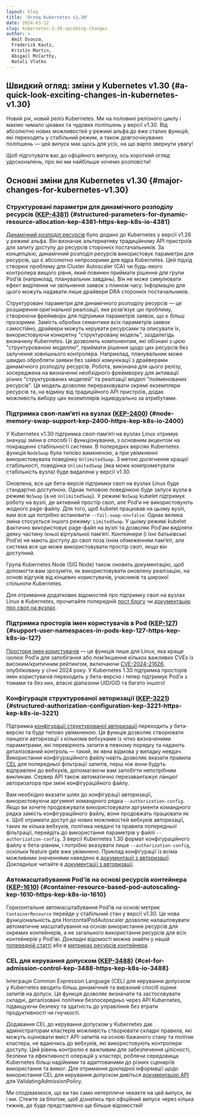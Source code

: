 ```yaml
---
layout: blog
title: 'Огляд Kubernetes v1.30'
date: 2024-03-12
slug: kubernetes-1-30-upcoming-changes
author: >
  Amit Dsouza,
  Frederick Kautz,
  Kristin Martin,
  Abigail McCarthy,
  Natali Vlatko
---
```


## Швидкий огляд: зміни у Kubernetes v1.30 {#a-quick-look-exciting-changes-in-kubernetes-v1.30}

Новий рік, новий реліз Kubernetes. Ми на половині релізного циклу і маємо чимало цікавих та чудових поліпшень у версії v1.30. Від абсолютно нових можливостей у режимі альфа до вже сталих функцій, які переходять у стабільний режим, а також довгоочікуваних поліпшень — цей випуск має щось для усіх, на що варто звернути увагу!

Щоб підготувати вас до офіційного випуску, ось короткий огляд удосконалень, про які ми найбільше хочемо розповісти!

## Основні зміни для Kubernetes v1.30 {#major-changes-for-kubernetes-v1.30}

### Структуровані параметри для динамічного розподілу ресурсів ([KEP-4381](https://kep.k8s.io/4381)) {#structured-parameters-for-dynamic-resource-allocation-kep-4381-https-kep-k8s-io-4381}

[Динамічний розподіл ресурсів](/docs/concepts/scheduling-eviction/dynamic-resource-allocation/) було додано до Kubernetes у версії v1.26 у режимі альфа. Він визначає альтернативу традиційному API пристроїв для запиту доступу до ресурсів сторонніх постачальників. За концепцією, динамічний розподіл ресурсів використовує параметри для ресурсів, що є абсолютно непрозорими для ядра Kubernetes. Цей підхід створює проблему для Cluster Autoscaler (CA) чи будь-якого контролера вищого рівня, який повинен приймати рішення для групи Podʼів (наприклад, планувальник завдань). Він не може симулювати ефект виділення чи звільнення заявок з плином часу. Інформацію для цього можуть надавати лише драйвери DRA сторонніх постачальників.

Структуровані параметри для динамічного розподілу ресурсів — це розширення оригінальної реалізації, яке розвʼязує цю проблему, створюючи фреймворк для підтримки параметрів заявок, що є більш прозорими. Замість обробки семантики всіх параметрів заявок самостійно, драйвери можуть керувати ресурсами та описувати їх, використовуючи конкретну "структуровану модель", заздалегідь визначену Kubernetes. Це дозволить компонентам, які обізнані з цією "структурованою моделлю", приймати рішення щодо цих ресурсів без залучення зовнішнього контролера. Наприклад, планувальник може швидко обробляти заявки без зайвої комунікації з драйверами динамічного розподілу ресурсів. Робота, виконана для цього релізу, зосереджена на визначенні необхідного фреймворку для активації різних "структурованих моделей" та реалізації моделі "пойменованих ресурсів". Ця модель дозволяє перераховувати окремі екземпляри ресурсів та, на відміну від традиційного API пристроїв, додає можливість вибору цих екземплярів індивідуально за атрибутами.

### Підтримка своп-памʼяті на вузлах ([KEP-2400](https://kep.k8s.io/2400)) {#node-memory-swap-support-kep-2400-https-kep-k8s-io-2400}

У Kubernetes v1.30 підтримка своп-памʼяті на вузлах Linux отримує значущі зміни в способі її функціонування, з основним акцентом на покращенні стабільності системи. В попередніх версіях Kubernetes функція `NodeSwap` була типово вимкненою, а при увімкненні використовувала поведінку `UnlimitedSwap`. З метою досягнення кращої стабільності, поведінка `UnlimitedSwap` (яка може компрометувати стабільність вузла) буде видалена у версії v1.30.

Оновлена, все ще бета-версія підтримки своп на вузлах Linux буде стандартно доступною. Однак типовою поведінкою буде запуск вузла в режимі `NoSwap` (а не `UnlimitedSwap`). У режимі `NoSwap` kubelet підтримує роботу на вузлі, де активний простір своп, але Podʼи не використовують жодного page-файлу. Для того, щоб kubelet працював на цьому вузлі, вам все ще потрібно встановити `--fail-swap-on=false`. Однак велика зміна стосується іншого режиму: `LimitedSwap`. У цьому режимі kubelet фактично використовує page-файл на вузлі та дозволяє Podʼам виділяти деяку частину їхньої віртуальної памʼяті. Контейнери (і їхні батьківські Podʼи) не мають доступу до своп поза їхнім обмеженням памʼяті, але система все ще може використовувати простір своп, якщо він доступний.

Група Kubernetes Node (SIG Node) також оновить документацію, щоб допомогти вам зрозуміти, як використовувати оновлену реалізацію, на основі відгуків від кінцевих користувачів, учасників та широкої спільноти Kubernetes.

Для отримання додаткових відомостей про підтримку своп на вузлах Linux в Kubernetes, прочитайте попередній [пост блогу](/blog/2023/08/24/swap-linux-beta/) чи [документацію про своп на вузлах](/docs/concepts/architecture/nodes/#swap-memory).

### Підтримка просторів імен користувачів в Pod ([KEP-127](https://kep.k8s.io/127)) {#support-user-namespaces-in-pods-kep-127-https-kep-k8s-io-127}

[Простори імен користувачів](/docs/concepts/workloads/pods/user-namespaces) — це функція лише для Linux, яка краще ізолює Podʼи для запобігання або помʼякшення кількох важливих CVEs із високим/критичним рейтингом, включаючи [CVE-2024-21626](https://github.com/opencontainers/runc/security/advisories/GHSA-xr7r-f8xq-vfvv), опубліковану у січні 2024 року. У Kubernetes 1.30 підтримка просторів імен користувачів переходить у бета-версію і тепер підтримує Podʼи з томами та без них, власні діапазони UID/GID та багато іншого!

### Конфігурація структурованої авторизації ([KEP-3221](https://kep.k8s.io/3221)) {#structured-authorization-configuration-kep-3221-https-kep-k8s-io-3221}

Підтримка [конфігурації структурованої авторизації](/docs/reference/access-authn-authz/authorization/#configuring-the-api-server-using-an-authorization-config-file) переходить у бета-версію та буде типово увімкненою. Ця функція дозволяє створювати ланцюги авторизації з кількома вебхуками із чітко визначеними параметрами, які перевіряють запити в певному порядку та надають деталізований контроль — такий, як явна відмова у випадку невдач. Використання конфігураційного файлу навіть дозволяє вказати правила [CEL](/docs/reference/using-api/cel/) для попередньої фільтрації запитів, перш ніж вони будуть відправлені до вебхуків, допомагаючи вам запобігти непотрібним викликам. Сервер API також автоматично перезавантажує ланцюг авторизатора при зміні конфігураційного файлу.

Вам необхідно вказати шлях до конфігурації авторизації, використовуючи аргумент командного рядка `--authorization-config`. Якщо ви хочете продовжувати використовувати аргументи командного рядка замість конфігураційного файлу, вони продовжать працювати як є. Щоб отримати доступ до нових можливостей вебхуків авторизації, таких як кілька вебхуків, політика невдачі та правила попередньої фільтрації, перейдіть до використання параметрів у файлі `--authorization-config`. З версії Kubernetes 1.30 формат конфігураційного файлу є бета-рівнем, і потрібно вказувати лише `--authorization-config`, оскільки feature gate вже увімкнено. Приклад конфігурації із всіма можливими значеннями наведено в [документації з авторизації](/docs/reference/access-authn-authz/authorization/#configuring-the-api-server-using-an-authorization-config-file). Докладніше читайте в [документації з авторизації](/docs/reference/access-authn-authz/authorization/#configuring-the-api-server-using-an-authorization-config-file).

### Автомасштабування Podʼів на основі ресурсів контейнера ([KEP-1610](https://kep.k8s.io/1610)) {#container-resource-based-pod-autoscaling-kep-1610-https-kep-k8s-io-1610}

Горизонтальне автомасштабування Podʼів на основі метрик `ContainerResource` перейде у стабільний стан у версії v1.30. Це нова функціональність для HorizontalPodAutoscaler дозволяє налаштовувати автоматичне масштабування на основі використання ресурсів для окремих контейнерів, а не загального використання ресурсів для всіх контейнерів у Podʼіві. Докладні відомості можна знайти у нашій [попередній статті](/blog/2023/05/02/hpa-container-resource-metric/) або в [метриках ресурсів контейнера](/docs/tasks/run-application/horizontal-pod-autoscale/#container-resource-metrics).

### CEL для керування допуском ([KEP-3488](https://kep.k8s.io/3488)) {#cel-for-admission-control-kep-3488-https-kep-k8s-io-3488}

Інтеграція Common Expression Language (CEL) для керування допуском у Kubernetes вводить більш динамічний та виразний спосіб оцінки запитів на допуск. Ця функція дозволяє визначати та застосовувати складні, деталізовані політики безпосередньо через API Kubernetes, підвищуючи безпеку та здатність до управління без втрати продуктивності чи гнучкості.

Додавання CEL до керування допуском у Kubernetes дає адміністраторам кластерів можливість створювати складні правила, які можуть оцінювати вміст API-запитів на основі бажаного стану та політик кластера, не вдаючись до вебхуків, які використовують контролери доступу. Цей рівень контролю є важливим для забезпечення цілісності, безпеки та ефективності операцій у кластері, роблячи середовища Kubernetes більш надійними та адаптованими до різних сценаріїв використання та вимог. Для отримання докладної інформації щодо використання CEL для керування допуском дивіться [документацію API](/docs/reference/access-authn-authz/validating-admission-policy/) для ValidatingAdmissionPolicy.

Ми сподіваємося, що ви так само нетерпляче чекаєте на цей випуск, як і ми. Стежте за блогом, щоб дізнатись про офіційний випуск через кілька тижнів, де буде представлено ще більше відомостей!
